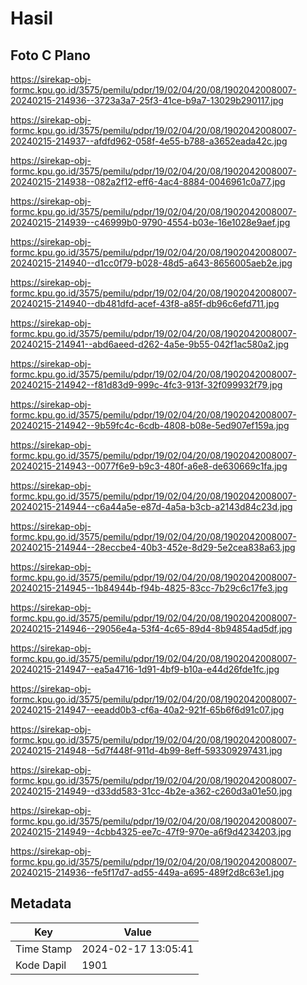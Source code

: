 # Hasil

## Foto C Plano

https://sirekap-obj-formc.kpu.go.id/3575/pemilu/pdpr/19/02/04/20/08/1902042008007-20240215-214936--3723a3a7-25f3-41ce-b9a7-13029b290117.jpg

https://sirekap-obj-formc.kpu.go.id/3575/pemilu/pdpr/19/02/04/20/08/1902042008007-20240215-214937--afdfd962-058f-4e55-b788-a3652eada42c.jpg

https://sirekap-obj-formc.kpu.go.id/3575/pemilu/pdpr/19/02/04/20/08/1902042008007-20240215-214938--082a2f12-eff6-4ac4-8884-0046961c0a77.jpg

https://sirekap-obj-formc.kpu.go.id/3575/pemilu/pdpr/19/02/04/20/08/1902042008007-20240215-214939--c46999b0-9790-4554-b03e-16e1028e9aef.jpg

https://sirekap-obj-formc.kpu.go.id/3575/pemilu/pdpr/19/02/04/20/08/1902042008007-20240215-214940--d1cc0f79-b028-48d5-a643-8656005aeb2e.jpg

https://sirekap-obj-formc.kpu.go.id/3575/pemilu/pdpr/19/02/04/20/08/1902042008007-20240215-214940--db481dfd-acef-43f8-a85f-db96c6efd711.jpg

https://sirekap-obj-formc.kpu.go.id/3575/pemilu/pdpr/19/02/04/20/08/1902042008007-20240215-214941--abd6aeed-d262-4a5e-9b55-042f1ac580a2.jpg

https://sirekap-obj-formc.kpu.go.id/3575/pemilu/pdpr/19/02/04/20/08/1902042008007-20240215-214942--f81d83d9-999c-4fc3-913f-32f099932f79.jpg

https://sirekap-obj-formc.kpu.go.id/3575/pemilu/pdpr/19/02/04/20/08/1902042008007-20240215-214942--9b59fc4c-6cdb-4808-b08e-5ed907ef159a.jpg

https://sirekap-obj-formc.kpu.go.id/3575/pemilu/pdpr/19/02/04/20/08/1902042008007-20240215-214943--0077f6e9-b9c3-480f-a6e8-de630669c1fa.jpg

https://sirekap-obj-formc.kpu.go.id/3575/pemilu/pdpr/19/02/04/20/08/1902042008007-20240215-214944--c6a44a5e-e87d-4a5a-b3cb-a2143d84c23d.jpg

https://sirekap-obj-formc.kpu.go.id/3575/pemilu/pdpr/19/02/04/20/08/1902042008007-20240215-214944--28eccbe4-40b3-452e-8d29-5e2cea838a63.jpg

https://sirekap-obj-formc.kpu.go.id/3575/pemilu/pdpr/19/02/04/20/08/1902042008007-20240215-214945--1b84944b-f94b-4825-83cc-7b29c6c17fe3.jpg

https://sirekap-obj-formc.kpu.go.id/3575/pemilu/pdpr/19/02/04/20/08/1902042008007-20240215-214946--29056e4a-53f4-4c65-89d4-8b94854ad5df.jpg

https://sirekap-obj-formc.kpu.go.id/3575/pemilu/pdpr/19/02/04/20/08/1902042008007-20240215-214947--ea5a4716-1d91-4bf9-b10a-e44d26fde1fc.jpg

https://sirekap-obj-formc.kpu.go.id/3575/pemilu/pdpr/19/02/04/20/08/1902042008007-20240215-214947--eeadd0b3-cf6a-40a2-921f-65b6f6d91c07.jpg

https://sirekap-obj-formc.kpu.go.id/3575/pemilu/pdpr/19/02/04/20/08/1902042008007-20240215-214948--5d7f448f-911d-4b99-8eff-593309297431.jpg

https://sirekap-obj-formc.kpu.go.id/3575/pemilu/pdpr/19/02/04/20/08/1902042008007-20240215-214949--d33dd583-31cc-4b2e-a362-c260d3a01e50.jpg

https://sirekap-obj-formc.kpu.go.id/3575/pemilu/pdpr/19/02/04/20/08/1902042008007-20240215-214949--4cbb4325-ee7c-47f9-970e-a6f9d4234203.jpg

https://sirekap-obj-formc.kpu.go.id/3575/pemilu/pdpr/19/02/04/20/08/1902042008007-20240215-214936--fe5f17d7-ad55-449a-a695-489f2d8c63e1.jpg


## Metadata

| Key        | Value               |
| ---------- | ------------------- |
| Time Stamp | 2024-02-17 13:05:41 |
| Kode Dapil | 1901                |



